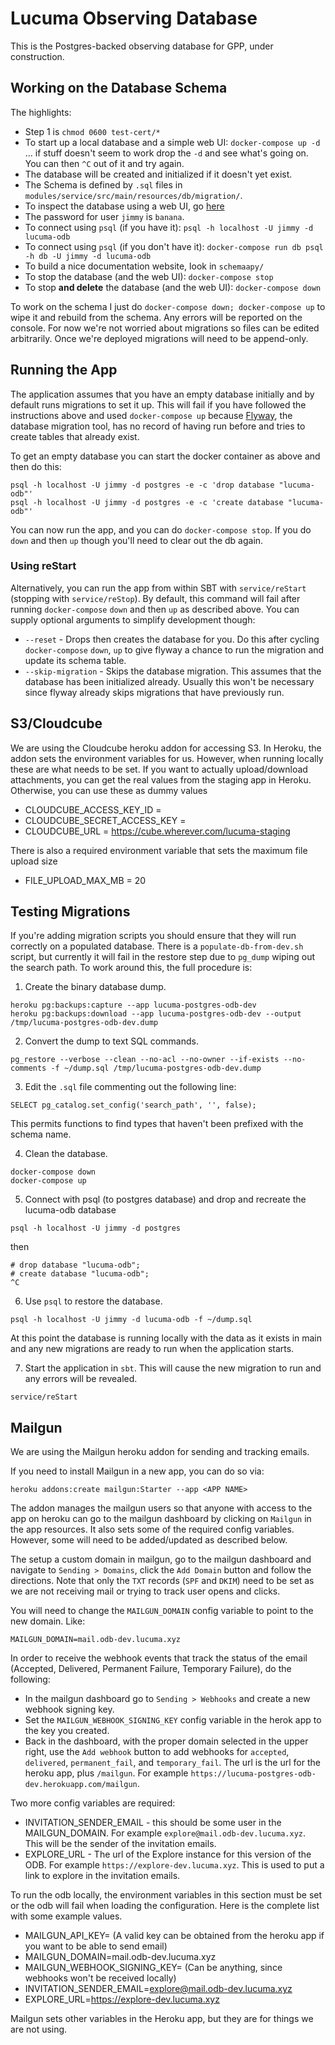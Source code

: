 # Lucuma Observing Database

This is the Postgres-backed observing database for GPP, under construction.

## Working on the Database Schema

The highlights:

- Step 1 is `chmod 0600 test-cert/*`
- To start up a local database and a simple web UI: `docker-compose up -d` ... if stuff doesn't seem to work drop the `-d` and see what's going on. You can then `^C` out of it and try again.
- The database will be created and initialized if it doesn't yet exist.
- The Schema is defined by `.sql` files in `modules/service/src/main/resources/db/migration/`.
- To inspect the database using a web UI, go [here](http://localhost:8686)
- The password for user `jimmy` is `banana`.
- To connect using `psql` (if you have it): `psql -h localhost -U jimmy -d lucuma-odb`
- To connect using `psql` (if you don't have it): `docker-compose run db psql -h db -U jimmy -d lucuma-odb`
- To build a nice documentation website, look in `schemaapy/`
- To stop the database (and the web UI): `docker-compose stop`
- To stop **and delete** the database (and the web UI): `docker-compose down`

To work on the schema I just do `docker-compose down; docker-compose up` to wipe it and rebuild from the schema. Any errors will be reported on the console. For now we're not worried about migrations so files can be edited arbitrarily. Once we're deployed migrations will need to be append-only.

## Running the App

The application assumes that you have an empty database initially and by default
runs migrations to set it up.  This will fail if you have followed the instructions
above and used `docker-compose up` because [Flyway](https://flywaydb.org), the database
migration tool, has no record of having run before and tries to create tables
that already exist.

To get an empty database you can start the docker container as above and then do this:

```
psql -h localhost -U jimmy -d postgres -e -c 'drop database "lucuma-odb"'
psql -h localhost -U jimmy -d postgres -e -c 'create database "lucuma-odb"'
```

You can now run the app, and you can do `docker-compose stop`.  If you do
`down` and then `up` though you'll need to clear out the db again.

### Using reStart

Alternatively, you can run the app from within SBT with `service/reStart`
(stopping with `service/reStop`).  By default, this command will fail after
running `docker-compose` `down` and then `up` as described above.  You can
supply optional arguments to simplify development though:

* `--reset` - Drops then creates the database for you. Do this after cycling
`docker-compose` `down`, `up` to give flyway a chance to run the migration and
update its schema table. 
* `--skip-migration` - Skips the database migration.  This assumes that the 
database has been initialized already.  Usually this won't be necessary since
flyway already skips migrations that have previously run. 

## S3/Cloudcube
We are using the Cloudcube heroku addon for accessing S3. In Heroku, the addon sets 
the environment variables for us. However, when running locally these are what needs
to be set. If you want to actually upload/download attachments, you can get the 
real values from the staging app in Heroku. Otherwise, you can use these as 
dummy values

- CLOUDCUBE_ACCESS_KEY_ID = <Any string>
- CLOUDCUBE_SECRET_ACCESS_KEY = <Any string>
- CLOUDCUBE_URL = https://cube.wherever.com/lucuma-staging

There is also a required environment variable that sets the maximum file upload size
- FILE_UPLOAD_MAX_MB = 20

## Testing Migrations

If you're adding migration scripts you should ensure that they will run correctly on a populated
database.  There is a `populate-db-from-dev.sh` script, but currently it will fail in the restore
step due to `pg_dump` wiping out the search path.  To work around this, the full procedure is:


1. Create the binary database dump.
```
heroku pg:backups:capture --app lucuma-postgres-odb-dev
heroku pg:backups:download --app lucuma-postgres-odb-dev --output /tmp/lucuma-postgres-odb-dev.dump
```

2. Convert the dump to text SQL commands.
```
pg_restore --verbose --clean --no-acl --no-owner --if-exists --no-comments -f ~/dump.sql /tmp/lucuma-postgres-odb-dev.dump
```

3. Edit the `.sql` file commenting out the following line:
```
SELECT pg_catalog.set_config('search_path', '', false);
```

This permits functions to find types that haven't been prefixed with the schema name.

4. Clean the database.
```
docker-compose down
docker-compose up
```

5. Connect with psql (to postgres database) and drop and recreate the lucuma-odb database
```
psql -h localhost -U jimmy -d postgres
```

then

```
# drop database "lucuma-odb";
# create database "lucuma-odb";
^C
```

6. Use `psql` to restore the database.
```
psql -h localhost -U jimmy -d lucuma-odb -f ~/dump.sql 
```
At this point the database is running locally with the data as it exists in main and any new
migrations are ready to run when the application starts.

7. Start the application in `sbt`.  This will cause the new migration to run and any errors
will be revealed. 
```
service/reStart
```


## Mailgun

We are using the Mailgun heroku addon for sending and tracking emails.

If you need to install Mailgun in a new app, you can do so via:

`heroku addons:create mailgun:Starter --app <APP NAME>`

The addon manages the mailgun users so that anyone with access to the app on heroku can go to
the mailgun dashboard by clicking on `Mailgun` in the app resources. It also sets some of the 
required config variables. However, some will need to be added/updated as described below.

The setup a custom domain in mailgun, go to the mailgun dashboard and navigate to `Sending > Domains`,
click the `Add Domain` button and follow the directions. Note that only the `TXT` records (`SPF` and `DKIM`)
need to be set as we are not receiving mail or trying to track user opens and clicks.

You will need to change the `MAILGUN_DOMAIN` config variable to point to the new domain. Like:

`MAILGUN_DOMAIN=mail.odb-dev.lucuma.xyz`

In order to receive the webhook events that track the status of the email (Accepted, Delivered, Permanent Failure, Temporary Failure), do the following:

- In the mailgun dashboard go to `Sending > Webhooks` and create a new webhook signing key.
- Set the `MAILGUN_WEBHOOK_SIGNING_KEY` config variable in the herok app to the key you created.
- Back in the dashboard, with the proper domain selected in the upper right, use the `Add webhook` button to add webhooks for `accepted`, `delivered`, `permanent_fail`, and `temporary_fail`. The url is the url for the heroku app, plus `/mailgun`. For example `https://lucuma-postgres-odb-dev.herokuapp.com/mailgun`.

Two more config variables are required:

- INVITATION_SENDER_EMAIL - this should be some user in the MAILGUN_DOMAIN. For example `explore@mail.odb-dev.lucuma.xyz`. This will be the sender of the invitation emails.
- EXPLORE_URL - The url of the Explore instance for this version of the ODB. For example `https://explore-dev.lucuma.xyz`. This is used to put a link to explore in the invitation emails.

To run the odb locally, the environment variables in this section must be set or the odb will fail when
loading the configuration. Here is the complete list with some example values.

- MAILGUN_API_KEY=<Any string> (A valid key can be obtained from the heroku app if you want to be able to send email)
- MAILGUN_DOMAIN=mail.odb-dev.lucuma.xyz
- MAILGUN_WEBHOOK_SIGNING_KEY=<Any string> (Can be anything, since webhooks won't be received locally)
- INVITATION_SENDER_EMAIL=explore@mail.odb-dev.lucuma.xyz
- EXPLORE_URL=https://explore-dev.lucuma.xyz

Mailgun sets other variables in the Heroku app, but they are for things we are not using.
